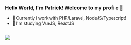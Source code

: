 ### Hello World, I'm Patrick! Welcome to my profile 👋 

- 🔭 Currently i work with PHP/Laravel, NodeJS/Typescript!
- 🌱 I'm studying VueJS, ReactJS

##

  <div>
  <a href="https://www.linkedin.com/in/trickaugusto" target="_blank"><img src="https://img.shields.io/badge/-LinkedIn-%230077B5?style=for-the-badge&logo=linkedin&logoColor=white" target="_blank"></a> 
    
</div>
